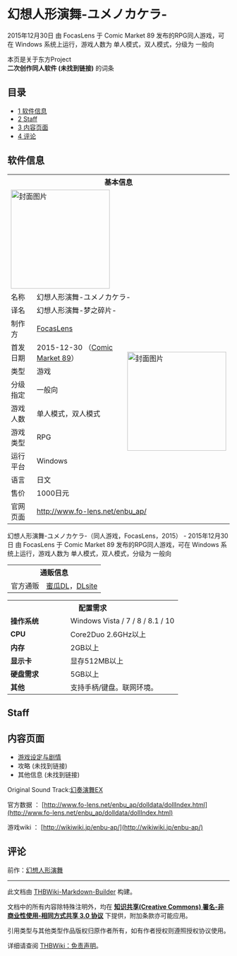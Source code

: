 # 幻想人形演舞-ユメノカケラ-

<!-- source html: G:\repos\THBWiki-Markdown-Builder\THBWikiMarkdown\Temp\main\e\ee\ns0%3A%E5%B9%BB%E6%83%B3%E4%BA%BA%E5%BD%A2%E6%BC%94%E8%88%9E-%E3%83%A6%E3%83%A1%E3%83%8E%E3%82%AB%E3%82%B1%E3%83%A9-.html -->

2015年12月30日 由 FocasLens 于 Comic Market 89 发布的RPG同人游戏，可在 Windows 系统上运行，游戏人数为 单人模式，双人模式，分级为 一般向

本页是关于东方Project  
 **二次创作同人软件 (未找到链接)** 的词条

## 目录

- [1 软件信息](#软件信息)
- [2 Staff](#Staff)
- [3 内容页面](#内容页面)
- [4 评论](#评论)





## 软件信息

<table><tbody><tr><th colspan="3">基本信息</th></tr><tr><td class="cover-artwork-mobile" colspan="2"><a href="./文件-幻想人形演舞-ユメノカケラ-封面.jpg.md" class="image" title="封面图片"><img alt="封面图片" src="https://upload.thwiki.cc/thumb/5/57/%E5%B9%BB%E6%83%B3%E4%BA%BA%E5%BD%A2%E6%BC%94%E8%88%9E-%E3%83%A6%E3%83%A1%E3%83%8E%E3%82%AB%E3%82%B1%E3%83%A9-%E5%B0%81%E9%9D%A2.jpg/224px-%E5%B9%BB%E6%83%B3%E4%BA%BA%E5%BD%A2%E6%BC%94%E8%88%9E-%E3%83%A6%E3%83%A1%E3%83%8E%E3%82%AB%E3%82%B1%E3%83%A9-%E5%B0%81%E9%9D%A2.jpg" decoding="async" loading="lazy" width="224" height="224" srcset="https://upload.thwiki.cc/thumb/5/57/%E5%B9%BB%E6%83%B3%E4%BA%BA%E5%BD%A2%E6%BC%94%E8%88%9E-%E3%83%A6%E3%83%A1%E3%83%8E%E3%82%AB%E3%82%B1%E3%83%A9-%E5%B0%81%E9%9D%A2.jpg/336px-%E5%B9%BB%E6%83%B3%E4%BA%BA%E5%BD%A2%E6%BC%94%E8%88%9E-%E3%83%A6%E3%83%A1%E3%83%8E%E3%82%AB%E3%82%B1%E3%83%A9-%E5%B0%81%E9%9D%A2.jpg 1.5x, https://upload.thwiki.cc/thumb/5/57/%E5%B9%BB%E6%83%B3%E4%BA%BA%E5%BD%A2%E6%BC%94%E8%88%9E-%E3%83%A6%E3%83%A1%E3%83%8E%E3%82%AB%E3%82%B1%E3%83%A9-%E5%B0%81%E9%9D%A2.jpg/448px-%E5%B9%BB%E6%83%B3%E4%BA%BA%E5%BD%A2%E6%BC%94%E8%88%9E-%E3%83%A6%E3%83%A1%E3%83%8E%E3%82%AB%E3%82%B1%E3%83%A9-%E5%B0%81%E9%9D%A2.jpg 2x" data-file-width="600" data-file-height="600"></a></td>
</tr><tr><td class="label">名称</td><td colspan="2"> 幻想人形演舞-ユメノカケラ- </td></tr><tr><td class="label">译名</td><td colspan="2"> 幻想人形演舞-梦之碎片- </td></tr><tr><td class="label">制作方</td><td><a href="./FocasLens.md" title="FocasLens">FocasLens</a></td><td class="cover-artwork" rowspan="8" style="min-width:224px;"><a href="./文件-幻想人形演舞-ユメノカケラ-封面.jpg.md" class="image" title="封面图片"><img alt="封面图片" src="https://upload.thwiki.cc/thumb/5/57/%E5%B9%BB%E6%83%B3%E4%BA%BA%E5%BD%A2%E6%BC%94%E8%88%9E-%E3%83%A6%E3%83%A1%E3%83%8E%E3%82%AB%E3%82%B1%E3%83%A9-%E5%B0%81%E9%9D%A2.jpg/224px-%E5%B9%BB%E6%83%B3%E4%BA%BA%E5%BD%A2%E6%BC%94%E8%88%9E-%E3%83%A6%E3%83%A1%E3%83%8E%E3%82%AB%E3%82%B1%E3%83%A9-%E5%B0%81%E9%9D%A2.jpg" decoding="async" loading="lazy" width="224" height="224" srcset="https://upload.thwiki.cc/thumb/5/57/%E5%B9%BB%E6%83%B3%E4%BA%BA%E5%BD%A2%E6%BC%94%E8%88%9E-%E3%83%A6%E3%83%A1%E3%83%8E%E3%82%AB%E3%82%B1%E3%83%A9-%E5%B0%81%E9%9D%A2.jpg/336px-%E5%B9%BB%E6%83%B3%E4%BA%BA%E5%BD%A2%E6%BC%94%E8%88%9E-%E3%83%A6%E3%83%A1%E3%83%8E%E3%82%AB%E3%82%B1%E3%83%A9-%E5%B0%81%E9%9D%A2.jpg 1.5x, https://upload.thwiki.cc/thumb/5/57/%E5%B9%BB%E6%83%B3%E4%BA%BA%E5%BD%A2%E6%BC%94%E8%88%9E-%E3%83%A6%E3%83%A1%E3%83%8E%E3%82%AB%E3%82%B1%E3%83%A9-%E5%B0%81%E9%9D%A2.jpg/448px-%E5%B9%BB%E6%83%B3%E4%BA%BA%E5%BD%A2%E6%BC%94%E8%88%9E-%E3%83%A6%E3%83%A1%E3%83%8E%E3%82%AB%E3%82%B1%E3%83%A9-%E5%B0%81%E9%9D%A2.jpg 2x" data-file-width="600" data-file-height="600"></a></td>
</tr><tr><td class="label">首发日期</td><td>2015-12-30&#160;（<a href="/展会作品列表?e=Comic+Market%2389">Comic Market 89</a>）</td></tr><tr><td class="label">类型</td><td>游戏</td></tr><tr><td class="label">分级指定</td><td>一般向</td></tr><tr><td class="label">游戏人数</td><td>单人模式，双人模式</td></tr><tr><td class="label">游戏类型</td><td>RPG</td></tr><tr><td class="label">运行平台</td><td>Windows</td></tr><tr><td class="label">语言</td><td>日文</td></tr><tr><td class="label">售价</td><td>1000日元</td></tr>
<tr><td class="label">官网页面</td><td colspan="2"><a rel="nofollow" class="external free" href="http://www.fo-lens.net/enbu_ap/">http://www.fo-lens.net/enbu_ap/</a></td></tr></tbody></table>

幻想人形演舞-ユメノカケラ-（同人游戏，FocasLens，2015） - 2015年12月30日 由 FocasLens 于 Comic Market 89 发布的RPG同人游戏，可在 Windows 系统上运行，游戏人数为 单人模式，双人模式，分级为 一般向

<table><tbody><tr><th colspan="3">通贩信息</th></tr><tr><td class="label">官方通贩</td><td colspan="2"><a rel="nofollow" class="external text" href="https://www.melonbooks.com/index.php?main_page=product_info&amp;products_id=IT0000184711">蜜瓜DL</a>，<a rel="nofollow" class="external text" href="http://www.dlsite.com/home/work/=/product_id/RJ179149.html">DLsite</a></td></tr></tbody></table>


  
  

  


<table>
<tbody><tr><th colspan="2">配置需求</th></tr>
<tr><td style="width:120px;padding-left:7px;"><b>操作系统</b></td><td>Windows Vista / 7 / 8 / 8.1 / 10</td></tr><tr><td style="width:120px;padding-left:7px;"><b>CPU</b></td><td>Core2Duo 2.6GHz以上</td></tr><tr><td style="width:120px;padding-left:7px;"><b>内存</b></td><td>2GB以上</td></tr><tr><td style="width:120px;padding-left:7px;"><b>显示卡</b></td><td>显存512MB以上</td></tr><tr><td style="width:120px;padding-left:7px;"><b>硬盘需求</b></td><td>5GB以上</td></tr><tr><td style="width:120px;padding-left:7px;"><b>其他</b></td><td>支持手柄/键盘。联网环境。</td></tr>
</tbody></table>



## Staff

## 内容页面
- [游戏设定与剧情](./幻想人形演舞-ユメノカケラ--设定与剧情.md)
- 攻略 (未找到链接)
- 其他信息 (未找到链接)

  
Original Sound Track:[幻奏演舞EX](./幻奏演舞EX.md)
  
  
官方数据 ： [http://www.fo-lens.net/enbu_ap/dolldata/dollIndex.html](http://www.fo-lens.net/enbu_ap/dolldata/dollIndex.html)
  
  
游戏wiki ： [http://wikiwiki.jp/enbu-ap/](http://wikiwiki.jp/enbu-ap/)
  


## 评论
  
前作：[幻想人形演舞](./幻想人形演舞.md)
  
  
  

  





---

此文档由 [THBWiki-Markdown-Builder](https://github.com/Delsin-Yu/THBWiki-Markdown-Builder) 构建。

文档中的所有内容除特殊注明外，均在 [**知识共享(Creative Commons) 署名-非商业性使用-相同方式共享 3.0 协议**](https://creativecommons.org/licenses/by-sa/3.0/deed.zh-hans) 下提供，附加条款亦可能应用。

引用类型与其他类型作品版权归原作者所有，如有作者授权则遵照授权协议使用。

详细请查阅 [THBWiki：免责声明](https://thbwiki.cc/THBWiki:%E5%85%8D%E8%B4%A3%E5%A3%B0%E6%98%8E)。

